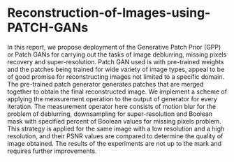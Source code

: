 # Reconstruction-of-Images-using-PATCH-GANs
In this report, we propose deployment of the Generative Patch Prior (GPP) or Patch
GANs for carrying out the tasks of image deblurring, missing pixels recovery and
super-resolution. Patch GAN used is with pre-trained weights and the patches
being trained for wide variety of image types, appeal to be of good promise for
reconstructing images not limited to a specific domain. The pre-trained patch generator
generates patches that are merged together to obtain the final reconstructed
image. We implement a scheme of applying the measurement operation to the
output of generator for every iteration. The measurement operator here consists
of motion blur for the problem of deblurring, downsampling for super-resolution
and Boolean mask with specified percent of Boolean values for missing pixels
problem. This strategy is applied for the same image with a low resolution and a
high resolution, and their PSNR values are compared to determine the quality of
image obtained. The results of the experiments are not up to the mark and requires
further improvements.
